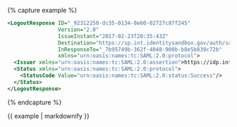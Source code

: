 {% capture example %}
```xml
<LogoutResponse ID="_92312250-dc35-0134-8e60-02727c87f245"
                Version="2.0"
                IssueInstant="2017-02-23T20:35:43Z"
                Destination="https://sp.int.identitysandbox.gov/auth/saml/logout"
                InResponseTo="_7b95749b-362f-4048-900b-b8e5b839c72b"
                xmlns="urn:oasis:names:tc:SAML:2.0:protocol">
  <Issuer xmlns="urn:oasis:names:tc:SAML:2.0:assertion">https://idp.int.identitysandbox.gov/api/saml</Issuer>
  <Status xmlns="urn:oasis:names:tc:SAML:2.0:protocol">
    <StatusCode Value="urn:oasis:names:tc:SAML:2.0:status:Success"/>
  </Status>
</LogoutResponse>
```
{% endcapture %}
<div markdown="1" class="markdown">
    {{ example | markdownify }}
</div>